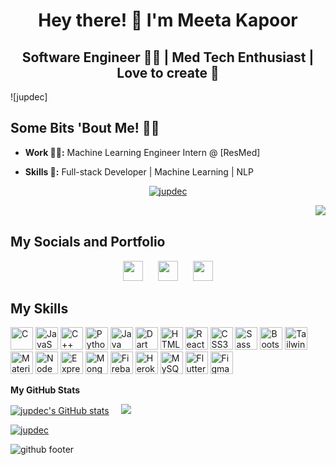 <h1 align="center">Hey there! 👋 I'm Meeta Kapoor</h1>

<h2 align="center">Software Engineer 👩‍💻 | Med Tech Enthusiast | Love to create 🎨 </h2>

![jupdec]


<h2 align="left">Some Bits 'Bout Me! 💁‍♀️</h3>

- **Work 👩‍💻:** Machine Learning Engineer Intern @ [ResMed]

- **Skills 👀:** Full-stack Developer | Machine Learning | NLP 


<p align="center"> <a href="https://github.com/ryo-ma/github-profile-trophy"><img src="https://github-profile-trophy.vercel.app/?username=jupdec&title=Stars,Followers,MultiLanguage,Repositories,Commits,PullRequest&theme=dracula&no-frame=true" alt="jupdec" /></a> </p>
</a><a href="https://www.github.com/jupdec" target="_blank" rel="noreferrer"><img align="right"
src="https://img.shields.io/github/followers/jupdec?logo=github&style=for-the-badge&color=14b8a6&labelColor=171717" /></a>
<br />

## My Socials and Portfolio

<p align="center">
<a href="mailto:mkmeetakapoor@gmail.com" target="blank"></a>
&nbsp;&nbsp;&nbsp;&nbsp;
<a href="https://discord.com/users/697136336582344786" target="_blank" rel="noreferrer"><img src="https://raw.githubusercontent.com/danielcranney/readme-generator/main/public/icons/socials/discord.svg" width="32" height="32" /></a>
&nbsp;&nbsp;&nbsp;&nbsp;    
<a href="https://www.github.com/jupdec" target="_blank" rel="noreferrer"><img src="https://raw.githubusercontent.com/danielcranney/readme-generator/main/public/icons/socials/github-dark.svg" width="32" height="32" /></a>
&nbsp;&nbsp;&nbsp;&nbsp;    
<a href="https://www.linkedin.com/in/jupdec" target="_blank" rel="noreferrer"><img src="https://raw.githubusercontent.com/danielcranney/readme-generator/main/public/icons/socials/linkedin.svg" width="32" height="32" /></a>
&nbsp;&nbsp;&nbsp;&nbsp;   
</p>


## My Skills

<p align="left">
<a href="https://docs.microsoft.com/en-us/cpp/?view=msvc-170" target="_blank" rel="noreferrer"><img src="https://raw.githubusercontent.com/danielcranney/readme-generator/main/public/icons/skills/c-colored.svg" width="36" height="36" alt="C" /></a>
<a href="https://developer.mozilla.org/en-US/docs/Web/JavaScript" target="_blank" rel="noreferrer"><img src="https://raw.githubusercontent.com/danielcranney/readme-generator/main/public/icons/skills/javascript-colored.svg" width="36" height="36" alt="JavaScript" /></a>
<a href="https://docs.microsoft.com/en-us/cpp/?view=msvc-170" target="_blank" rel="noreferrer"><img src="https://raw.githubusercontent.com/danielcranney/readme-generator/main/public/icons/skills/cplusplus-colored.svg" width="36" height="36" alt="C++" /></a>
<a href="https://www.python.org/" target="_blank" rel="noreferrer"><img src="https://raw.githubusercontent.com/danielcranney/readme-generator/main/public/icons/skills/python-colored.svg" width="36" height="36" alt="Python" /></a>
<a href="https://www.oracle.com/java/" target="_blank" rel="noreferrer"><img src="https://raw.githubusercontent.com/danielcranney/readme-generator/main/public/icons/skills/java-colored.svg" width="36" height="36" alt="Java" /></a>
<a href="https://dart.dev/" target="_blank" rel="noreferrer"><img src="https://raw.githubusercontent.com/danielcranney/readme-generator/main/public/icons/skills/dart-colored.svg" width="36" height="36" alt="Dart" /></a>
<a href="https://developer.mozilla.org/en-US/docs/Glossary/HTML5" target="_blank" rel="noreferrer"><img src="https://raw.githubusercontent.com/danielcranney/readme-generator/main/public/icons/skills/html5-colored.svg" width="36" height="36" alt="HTML5" /></a>
<a href="https://reactjs.org/" target="_blank" rel="noreferrer"><img src="https://raw.githubusercontent.com/danielcranney/readme-generator/main/public/icons/skills/react-colored.svg" width="36" height="36" alt="React" /></a>
<a href="https://www.w3.org/TR/CSS/#css" target="_blank" rel="noreferrer"><img src="https://raw.githubusercontent.com/danielcranney/readme-generator/main/public/icons/skills/css3-colored.svg" width="36" height="36" alt="CSS3" /></a>
<a href="https://sass-lang.com/" target="_blank" rel="noreferrer"><img src="https://raw.githubusercontent.com/danielcranney/readme-generator/main/public/icons/skills/sass-colored.svg" width="36" height="36" alt="Sass" /></a>
<a href="https://getbootstrap.com/" target="_blank" rel="noreferrer"><img src="https://raw.githubusercontent.com/danielcranney/readme-generator/main/public/icons/skills/bootstrap-colored.svg" width="36" height="36" alt="Bootstrap" /></a>
<a href="https://tailwindcss.com/" target="_blank" rel="noreferrer"><img src="https://raw.githubusercontent.com/danielcranney/readme-generator/main/public/icons/skills/tailwindcss-colored.svg" width="36" height="36" alt="TailwindCSS" /></a>
<a href="https://mui.com/" target="_blank" rel="noreferrer"><img src="https://raw.githubusercontent.com/danielcranney/readme-generator/main/public/icons/skills/materialui-colored.svg" width="36" height="36" alt="Material UI" /></a>
<a href="https://nodejs.org/en/" target="_blank" rel="noreferrer"><img src="https://raw.githubusercontent.com/danielcranney/readme-generator/main/public/icons/skills/nodejs-colored.svg" width="36" height="36" alt="NodeJS" /></a>
<a href="https://expressjs.com/" target="_blank" rel="noreferrer"><img src="https://raw.githubusercontent.com/danielcranney/readme-generator/main/public/icons/skills/express-colored-dark.svg" width="36" height="36" alt="Express" /></a>
<a href="https://www.mongodb.com/" target="_blank" rel="noreferrer"><img src="https://raw.githubusercontent.com/danielcranney/readme-generator/main/public/icons/skills/mongodb-colored.svg" width="36" height="36" alt="MongoDB" /></a>
<a href="https://firebase.google.com/" target="_blank" rel="noreferrer"><img src="https://raw.githubusercontent.com/danielcranney/readme-generator/main/public/icons/skills/firebase-colored.svg" width="36" height="36" alt="Firebase" /></a>
<a href="https://www.heroku.com/" target="_blank" rel="noreferrer"><img src="https://raw.githubusercontent.com/danielcranney/readme-generator/main/public/icons/skills/heroku-colored.svg" width="36" height="36" alt="Heroku" /></a>
<a href="https://www.mysql.com/" target="_blank" rel="noreferrer"><img src="https://raw.githubusercontent.com/danielcranney/readme-generator/main/public/icons/skills/mysql-colored.svg" width="36" height="36" alt="MySQL" /></a>
<a href="https://flutter.dev/" target="_blank" rel="noreferrer"><img src="https://raw.githubusercontent.com/danielcranney/readme-generator/main/public/icons/skills/flutter-colored.svg" width="36" height="36" alt="Flutter" /></a>
<a href="https://www.figma.com/" target="_blank" rel="noreferrer"><img src="https://raw.githubusercontent.com/danielcranney/readme-generator/main/public/icons/skills/figma-colored.svg" width="36" height="36" alt="Figma" /></a>
</p>             

<b>My GitHub Stats</b>

<div>

<a href="http://www.github.com/jupdec"><img src="https://github-readme-stats.vercel.app/api?username=jupdec&show_icons=true&hide=&count_private=true&title_color=a855f7&text_color=ffffff&icon_color=14b8a6&bg_color=171717&hide_border=true&show_icons=true" alt="jupdec's GitHub stats" /></a>&nbsp;&nbsp;&nbsp;&nbsp;&nbsp;<a href="http://www.github.com/jupdec"><img src="https://github-readme-streak-stats.herokuapp.com/?user=jupdec&stroke=ffffff&background=171717&ring=a855f7&fire=a855f7&currStreakNum=ffffff&currStreakLabel=a855f7&sideNums=ffffff&sideLabels=ffffff&dates=ffffff&hide_border=true" /></a>

</div>

<a href="https://github.com/jupdec" align="left"><img src="https://github-readme-stats.vercel.app/api/top-langs?username=jupdec&show_icons=true&theme=radical&title_color=a855f7&text_color=ffffff&icon_color=14b8a6&bg_color=171717&hide_border=true&locale=en&layout=compact&" alt="jupdec" /></a>

![github footer](https://user-images.githubusercontent.com/53828745/222923708-ef3e64a6-3020-4845-98f4-1d3c415cb69a.gif)
